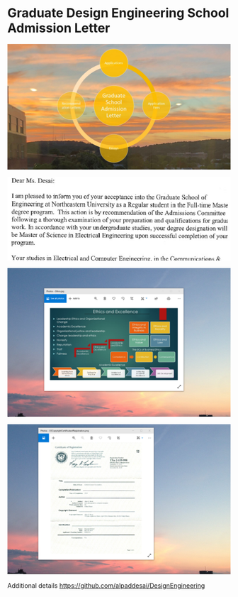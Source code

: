 # Graduate Design Engineering School Admission Letter

![image](GraduateSchoolAdmissionLetter.jpg)

![image](MSEEdegree.jpg)

![image](EthicsandExcellence.png)

![image](USCopyrightCertificate.png)

Additional details https://github.com/alpaddesai/DesignEngineering
